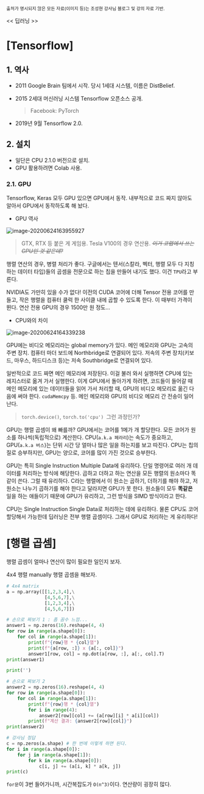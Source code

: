 

<sup>출처가 명시되지 않은 모든 자료(이미지 등)는 조성현 강사님 블로그 및 강의 자료 기반.</sup>

<< 딥러닝 >>



# [Tensorflow]



## 1. 역사



* 2011 Google Brain 팀에서 시작. 당시 1세대 시스템, 이름은 DistBelief.

* 2015 2세대 머신러닝 시스템 Tensorflow 오픈소스 공개.

  > Facebook: PyTorch

  

* 2019년 9월 Tensorflow 2.0.



## 2. 설치

* 일단은 CPU 2.1.0 버전으로 설치.
* GPU 활용하려면 Colab 사용.



### 2.1. GPU

 Tensorflow, Keras 모두 GPU 있으면 GPU에서 동작. 내부적으로 코드 짜지 않아도 알아서 GPU에서 동작하도록 해 놨다.



* GPU 역사



![image-20200624163955927](lecture-markdown/images/image-20200624163955927.png)



> GTX, RTX 등 붙은 게 게임용. Tesla V100의 경우 연산용. ~~*이거 코랩에서 쓰는 GPU인 것 같은데?*~~



 행렬 연산의 경우, 병렬 처리가 좋다. 구글에서는 텐서(스칼라, 벡터, 행렬 모두 다 지칭하는 데이터 타입)들의 곱셈을 전문으로 하는 칩을 만들어 내기도 했다. 이건 `TPU`라고 부른다. 

 NVIDIA도 가만히 있을 수가 없다! 이전의 CUDA 코어에 더해 Tensor 전용 코어를 만들고, 작은 행렬을 컴퓨터 쿨럭 한 사이클 내에 곱할 수 있도록 한다. 이 때부터 가격이 뛴다. 연산 전용 GPU의 경우 1500만 원 정도... 





* CPU와의 차이



![image-20200624164339238](lecture-markdown/images/image-20200624164339238.png)



 GPU에는 비디오 메모리라는 global memory가 있다. 메인 메모리와 GPU는 고속의 주변 장치. 컴퓨터 마더 보드에 Northbridge로 연결되어 있다. 저속의 주변 장치(키보드, 마우스, 하드디스크 등)는 저속 Southbridge로 연결되어 있다. 

 일반적으로 코드 짜면 메인 메모리에 저장된다. 이걸 불러 와서 실행하면 CPU에 있는 레지스터로 옮겨 가서 실행한다. 이게 GPU에서 돌아가게 하려면, 코드들이 들어갈 때 메인 메모리에 있는 데이터들을 읽어 가서 처리할 때, GPU의 비디오 메모리로 옮긴 다음에 써야 한다. `cudaMemcpy` 등. 메인 메모리와 GPU의 비디오 메모리 간 전송이 일어난다.



> `torch.device()`, `torch.to('cpu') `그런 과정인가?



 GPU는 행렬 곱셈이 왜 빠를까? GPU에서는 코어를 1메가 개 할당한다. 모든 코어가 원소를 하나씩(독립적으로) 계산한다. CPU(`a.k.a 페라리`)는 속도가 중요하고, GPU(`a.k.a 버스`)는 단위 시간 당 얼마나 많은 일을 하는지를 보고 따진다. CPU는 칩의 질로 승부하지만, GPU는 양으로, 코어를 많이 가진 것으로 승부한다.



 GPU는 특히 Single Instruction Multiple Data에 유리하다. 단일 명령어로 여러 개 데이터를 처리하는 방식에 해당한다. 곱하고 더하고 하는 연산을 모든 행렬의 원소마다 똑같이 쓴다. 그럴 때 유리하다. C라는 행렬에서 이 원소는 곱하기, 더하기를 해야 하고, 저 원소는 나누기 곱하기를 해야 한다고 달라지면 GPU가 못 한다. 원소들이 모두 **똑같은** 일을 하는 애들이기 때문에 GPU가 유리하고, 그런 방식을 SIMD 방식이라고 한다. 



 CPU는 Single Instruction Single Data로 처리하는 데에 유리하다. 물론 CPU도 코어 할당해서 가능한데 딥러닝은 전부 행렬 곱셈이다. 그래서 GPU로 처리하는 게 유리하다!



# [행렬 곱셈]



 행렬 곱셈이 얼마나 연산이 많이 필요한 일인지 보자.

 4x4 행렬 manually 행렬 곱셈을 해보자.

```python
# 4x4 matrix
a = np.array([[1,2,3,4],\
              [4,5,6,7],\
              [1,2,3,4],\
              [4,5,6,7]])

# 손으로 짜보기 1 : 좀 꼼수 느낌...
answer1 = np.zeros(16).reshape(4, 4)
for row in range(a.shape[0]):
    for col in range(a.shape[1]):
        print(f"{row}행 * {col}열")
        print(f"{a[row, :]} x {a[:, col]}")
        answer1[row, col] = np.dot(a[row, :], a[:, col].T)
print(answer1)

print('')

# 손으로 짜보기 2
answer2 = np.zeros(16).reshape(4, 4)
for row in range(a.shape[0]):
    for col in range(a.shape[1]):
        print(f"{row}행 * {col}열")
        for i in range(4):
            answer2[row][col] += (a[row][i] * a[i][col])
        print(f"계산 결과: {answer2[row][col]}")
print(answer2)

# 강사님 정답
c = np.zeros(a.shape) # 한 번에 이렇게 하면 된다.
for i in range(a.shape[0]):
    for j in range(a.shape[1]):
        for k in range(a.shape[0]):
            c[i, j] += (a[i, k] * a[k, j])
print(c)
```



`for문`이 3번 들어가니까, 시간복잡도가 `O(n^3)`이다. 연산량이 굉장히 많다.